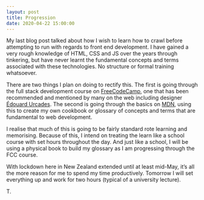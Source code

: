 ```yaml
---
layout: post
title: Progression
date: 2020-04-22 15:00:00
---
```


My last blog post talked about how I wish to learn how to crawl before attempting to run with regards to front end development. I have gained a very rough knowledge of HTML, CSS and JS over the years through tinkering, but have never learnt the fundamental concepts and terms associated with these technologies. No structure or formal training whatsoever. 

There are two things I plan on doing to rectify this. The first is going through the full stack development course on [FreeCodeCamp](https://freecodecamp.org), one that has been recommended and mentioned by many on the web including designer [Édouard Urcades](https://urcad.es). The second is going through the basics on [MDN](https://developer.mozilla.org), using this to create my own cookbook or glossary of concepts and terms that are fundamental to web development. 

I realise that much of this is going to be fairly standard rote learning and memorising. Because of this, I intend on treating the learn like a school course with set hours throughout the day. And just like a school, I will be using a physical book to build my glossary as I am progressing through the FCC course. 

With lockdown here in New Zealand extended until at least mid-May, it’s all the more reason for me to spend my time productively. Tomorrow I will set everything up and work for two hours (typical of a university lecture). 

T. 